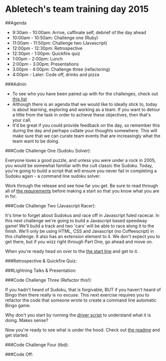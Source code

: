 Abletech's team training day 2015
=================

##Agenda

- 9:30am - 10:00am: Arrive, caffinate self, debrief of the day ahead
- 10:00am - 10:50am: Challenge one (Ruby)
- 11:00am - 11:50pm: Challenge two (Javascript)
- 12:00pm - 12:30pm: Retrospective 
- 12:30pm - 1:00pm: Quickfire quiz
- 1:00pm - 2:00pm: Lunch
- 2:00pm - 3.00pm: Presentations
- 3.00pm - 4:00pm: Challenge three (refactoring)
- 4:00pm - Later: Code off, drinks and pizza


###Admin

- To see who you have been paired up with for the challenges, check out [this list](pairing-list.md)
- Although there is an agenda that we would like to ideally stick to, today is about learning, exploring and working as a team. If you want to detour a little from the task in order to achieve these objectives, then that's your call.
- It'd be great if you could provide feedback on the day, so remember this during the day and perhaps collate your thoughts somewhere. This will make sure that we can curate team events that are increasingly what the team want to be doing.


###Code Challenge One (Sudoku Solver):

Everyone loves a good puzzle, and unless you were under a rock in 2005, you would be somewhat familiar with the cult classic the Sudoku. Today, you're going to build a script that will ensure you never fail in completing a Sudoku again - a command line sudoku solver.

Work through the release and see how far you get. Be sure to read through all of [the requirements](1-sudoku/sudoku.md) before making a start so that you know what you are in for.

###Code Challenge Two (Javascript Racer):

It's time to forget about Sudokus and race off in Javascript fuled racecar. In this next challenge we're going to build a Javascript based speedway game! We'll build a track and two 'cars' will be able to race along it to the finish. We'll only be using HTML, CSS and Javascript (no Coffeescript) in this challenge. It also has an extension element to it. We don't expect you to get there, but if you wizz right through Part One, go ahead and move on.

When you're ready head on over to the [the start line](2-javascript_racer/javascript_racer.md) and get to it.


###Retrospective & Quickfire Quiz:

###Lightning Talks & Presentation:

###Code Challenge Three (Refactor this!):

If you hadn't heard of Sudoku, that is forgivable, BUT if you haven't heard of Bingo then there really is no excuse. This next exercise requires you to refactor the code that someone wrote to create a command line automatic Bingo game.

Why don't you start by running the [driver script](3-refactor_this/driver_script.rb) to understand what it is doing. Makes sense?

Now you're ready to see what is under the hood. Check out [the readme](3-refactor_this/refactor_this.md) and get started.

###Code Challenge Four (tbd):

###Code Off:



